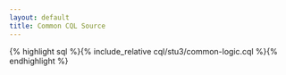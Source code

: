 ```yaml
---
layout: default
title: Common CQL Source
---
```


{% highlight sql %}{% include_relative cql/stu3/common-logic.cql %}{% endhighlight %}
